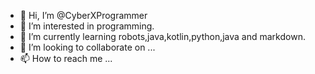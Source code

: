 - 👋 Hi, I’m @CyberXProgrammer
- 👀 I’m interested in programming.
- 🌱 I’m currently learning robots,java,kotlin,python,java and markdown.
- 💞️ I’m looking to collaborate on ...
- 📫 How to reach me ...

<!---
CyberXProgrammer/CyberXProgrammer is a ✨ special ✨ repository because its `README.md` (this file) appears on your GitHub profile.
You can click the Preview link to take a look at your changes.
--->
